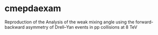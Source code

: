 # cmepdaexam
Reproduction of the Analysis of the weak mixing angle using the forward-backward asymmetry of Drell–Yan events in pp  collisions at 8 TeV
